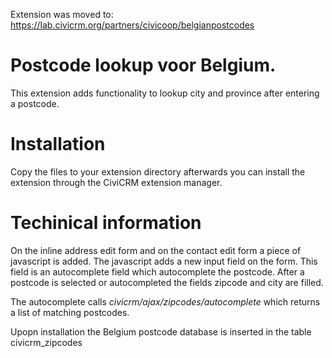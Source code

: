 Extension was moved to: https://lab.civicrm.org/partners/civicoop/belgianpostcodes

# Postcode lookup voor Belgium.

This extension adds functionality to lookup city and province after entering a postcode.

# Installation

Copy the files to your extension directory afterwards you can install the extension through the CiviCRM extension manager.

# Techinical information

On the inline address edit form and on the contact edit form a piece of javascript is added. 
The javascript adds a new input field on the form. This field is an autocomplete field which autocomplete the postcode. 
After a postcode is selected or autocompleted the fields zipcode and city are filled. 

The autocomplete calls *civicrm/ajax/zipcodes/autocomplete* which returns a list of matching postcodes.

Upopn installation the Belgium postcode database is inserted in the table civicrm_zipcodes
